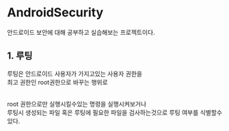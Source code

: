 # AndroidSecurity
안드로이드 보안에 대해 공부하고 실습해보는 프로젝트이다.

## 1. 루팅
루팅은 안드로이드 사용자가 가지고있는 사용자 권한을 <br/>
최고 권한인 root권한으로 바꾸는 행위로 <br/>  <br/>

root 권한으로만 실행시킬수있는 명령을 실행시켜보거나   <br/>
루팅시 생성되는 파일 혹은 루팅에 필요한 파일을 검사하는것으로 루팅 여부를 식별할수있다.  <br/>
